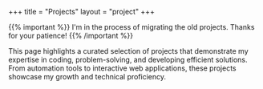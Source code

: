 +++
title = "Projects"
layout = "project"
+++

{{% important %}}
I'm in the process of migrating the old projects. Thanks for your patience!
{{% /important %}}

This page highlights a curated selection of projects that demonstrate my expertise in coding, problem-solving, and developing efficient solutions. From automation tools to interactive web applications, these projects showcase my growth and technical proficiency.
